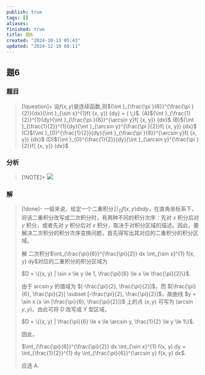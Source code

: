 ```yaml
---
publish: true
tags: []
aliases: 
finished: true
title: 题6
created: "2024-10-13 05:43"
updated: "2024-12-10 08:11"
---
```

## 题6
### 题目
> [!question]+
> 设$f( {x, y})$是连续函数,则${\int }_{\frac{\pi }{6}}^{\frac{\pi }{2}}{dx}{\int }_{\sin x}^{1}f( {x, y}) {dy} = ( \;)$.
> (A)${\int }_{\frac{1}{2}}^{1}{dy}{\int }_{\frac{\pi }{6}}^{\arcsin y}f( {x, y}) {dx}$
> (B)${\int }_{\frac{1}{2}}^{1}{dy}{\int }_{\arcsin y}^{\frac{\pi }{2}}f( {x, y}) {dx}$
> (C)${\int }_{0}^{\frac{1}{2}}{dy}{\int }_{\frac{\pi }{6}}^{\arcsin y}f( {x, y}) {dx}$
> (D)${\int }_{0}^{\frac{1}{2}}{dy}{\int }_{\arcsin y}^{\frac{\pi }{2}}f( {x, y}) {dx}$
### 分析
> [!NOTE]+
> ![](https://img.hwenyi.live/202412101610527.webp)
### 解
> [!done]-
> 一般来说，给定一个二重积分$\iint_D f(x, y) dx dy$，在直角坐标系下，将该二重积分改写成二次积分时，有两种不同的积分次序：先对 $x$ 积分后对 $y$ 积分，或者先对 $y$ 积分后对 $x$ 积分，取决于对积分区域的描述。因此，要解决二次积分的积分次序变换问题，首先得写出其对应的二重积分的积分区域。
> 
> 解 二次积分$\int_{\frac{\pi}{6}}^{\frac{\pi}{2}} dx \int_{\sin x}^{1} f(x, y) dy$对应的二重积分的积分区域为
> 
> $D = \{(x, y) | \sin x \le y \le 1, \frac{\pi}{6} \le x \le \frac{\pi}{2}\}$.
> 
> 由于 $\arcsin y$ 的值域为 $[-\frac{\pi}{2}, \frac{\pi}{2}]$，而 $[\frac{\pi}{6}, \frac{\pi}{2}] \subset [-\frac{\pi}{2}, \frac{\pi}{2}]$，故曲线 $y = \sin x (x \in [\frac{\pi}{6}, \frac{\pi}{2}])$ 上的点 $(x, y)$ 可写为 $(\arcsin y, y)$。由此可将 $D$ 改写成 Y 型区域，
> 
> $D = \{(x, y) | \frac{\pi}{6} \le x \le \arcsin y, \frac{1}{2} \le y \le 1\}$.
> 
> 因此，
> 
> $\int_{\frac{\pi}{6}}^{\frac{\pi}{2}} dx \int_{\sin x}^{1} f(x, y) dy = \int_{\frac{1}{2}}^{1} dy \int_{\frac{\pi}{6}}^{\arcsin y} f(x, y) dx$.
> 
> 应选 A.